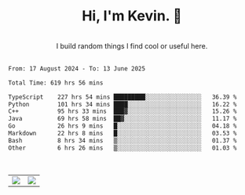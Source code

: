 <!--
**kevin-pek/kevin-pek** is a ✨ _special_ ✨ repository because its `README.md` (this file) appears on your GitHub profile.

Here are some ideas to get you started:

- 🔭 I’m currently working on ...
- 🌱 I’m currently learning ...
- 👯 I’m looking to collaborate on ...
- 🤔 I’m looking for help with ...
- 💬 Ask me about ...
- 📫 How to reach me: ...
- 😄 Pronouns: ...
- ⚡ Fun fact: ...
-->
<div align="center">
  <h1>Hi, I'm Kevin. 👋</h1>
  <br />
  I build random things I find cool or useful here.
</div>
<br />
<!--START_SECTION:waka-->

```txt
From: 17 August 2024 - To: 13 June 2025

Total Time: 619 hrs 56 mins

TypeScript    227 hrs 54 mins █████████░░░░░░░░░░░░░░░░   36.39 %
Python        101 hrs 34 mins ████░░░░░░░░░░░░░░░░░░░░░   16.22 %
C++           95 hrs 33 mins  ███▓░░░░░░░░░░░░░░░░░░░░░   15.26 %
Java          69 hrs 58 mins  ██▓░░░░░░░░░░░░░░░░░░░░░░   11.17 %
Go            26 hrs 9 mins   █░░░░░░░░░░░░░░░░░░░░░░░░   04.18 %
Markdown      22 hrs 8 mins   █░░░░░░░░░░░░░░░░░░░░░░░░   03.53 %
Bash          8 hrs 34 mins   ▒░░░░░░░░░░░░░░░░░░░░░░░░   01.37 %
Other         6 hrs 26 mins   ▒░░░░░░░░░░░░░░░░░░░░░░░░   01.03 %
```

<!--END_SECTION:waka-->
<br />
<table width="100%">
  <tr>
    <td align="left" width="50%">
      <img src="https://github-readme-stats-kevin-pek.vercel.app/api?username=kevin-pek&include_all_commits=true&count_private=true&theme=rose_pine" />
    </td>
    <td align="right" width="50%">
      <img src="https://github-readme-stats-kevin-pek.vercel.app/api/top-langs?username=kevin-pek&langs_count=10&hide_progress=true&theme=rose_pine" />
    </td>
  </tr>
</table>
